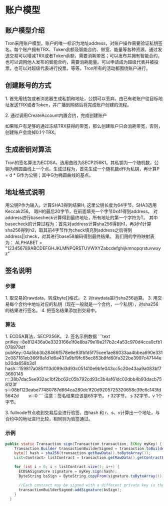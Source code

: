 # 账户模型

## 账户模型介绍

Tron采用账户模型。账户的唯一标识为地址address，对账户操作需要验证私钥签名。每个账户拥有TRX、Token余额及智能合约、带宽、能量等各种资源。通过发送交易可以增减TRX或者Token余额，需要消耗带宽；可以发布并拥有智能合约，也可以调用他人发布的智能合约，需要消耗能量。可以申请成为超级代表并被投票，也可以对超级代表进行投票。等等。Tron所有的活动都围绕账户进行。

## 创建账号的方式

1.&nbsp;首先用钱包或者浏览器生成私钥和地址，公钥可以丢弃。由已有老账户往目标地址发送TRX或者Token，并广播到网络后将完成账户创建的流程。

2.&nbsp;通过调用CreateAccount内置合约，完成创建账户

如果账户有足够的通过冻结TRX获得的带宽，那么创建账户只会消耗带宽，否则，创建账户会烧掉0.1个TRX。

## 生成密钥对算法
Tron的签名算法为ECDSA，选用曲线为SECP256K1。其私钥为一个随机数，公钥为椭圆曲线上一个点。生成过程为，首先生成一个随机数d作为私钥，再计算P = d * G作为公钥；其中G为椭圆曲线的基点。

## 地址格式说明
用公钥P作为输入，计算SHA3得到结果H, 这里公钥长度为64字节，SHA3选用Keccak256。
取H的最后20字节，在前面填充一个字节0x41得到address。
对address进行basecheck计算得到最终地址，所有地址的第一个字符为T。
其中basecheck的计算过程为：首先对address计算sha256得到h1，再对h1计算sha256得到h2，取其前4字节作为check填充到address之后得到address||check，对其进行base58编码得到最终结果。
我们用的字符映射表为：
ALPHABET = "123456789ABCDEFGHJKLMNPQRSTUVWXYZabcdefghijkmnopqrstuvwxyz"

## 签名说明

<h3> 步骤 </h3>
1.&nbsp;取交易的rawdata，转成byte[]格式。
2.&nbsp;对rawdata进行sha256运算。
3.&nbsp;用交易每个合约中地址对应的私钥（现在一般就是一个合约，一个私钥），对sha256的结果进行签名。
4.&nbsp;把签名结果添加到交易中。
<h3> 算法 </h3>
1.&nbsp;ECDSA算法，SECP256K。
2.&nbsp;签名示例数据
```text
    priKey:::8e812436a0e3323166e1f0e8ba79e19e217b2c4a53c970d4cca0cfb1078979df       
    pubKey::04a5bb3b28466f578e6e93fbfd5f75cee1ae86033aa4bbea690e3312c087181eb366f9a1d1d6a437a9bf9fc65ec853b9fd60fa322be3997c47144eb20da658b3d1       
    hash:::159817a085f113d099d3d93c051410e9bfe043cc5c20e43aa9a083bf73660145       
    r:::38b7dac5ee932ac1bf2bc62c05b792cd93c3b4af61dc02dbb4b93dacb758123f       
    s:::08bf123eabe77480787d664ca280dc1f20d9205725320658c39c6c143fd5642d       
    v:::0
```
注意：签名结果应该是65字节。 r 32字节， s 32字节，v 1个字节。

3.&nbsp;fullnode节点收到交易后会进行验签，由hash 和 r、s、v计算出一个地址，与合约中的地址进行比较，相同则为验签通过。
<h3> 示例 </h3>

```java
public static Transaction sign(Transaction transaction, ECKey myKey) {
    Transaction.Builder transactionBuilderSigned = transaction.toBuilder();
    byte[] hash = sha256(transaction.getRawData().toByteArray());
    List<Contract> listContract = transaction.getRawData().getContractList();

    for (int i = 0; i < listContract.size(); i++) {
      ECDSASignature signature = myKey.sign(hash);
      ByteString bsSign = ByteString.copyFrom(signature.toByteArray());

      //Each contract may be signed with a different private key in the future.
      transactionBuilderSigned.addSignature(bsSign);
    }
  }
```
